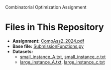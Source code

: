 Combinatorial Optimization Assignment 
# Files in This Repository

- **Assignment:** [CompAss2_2024.pdf](CompAss2_2024_(2).pdf)
- **Base file:** [SubmissionFunctions.py](SubmissionFunctions_(1).py)
- **Datasets:**  
  - [small_instance_A.txt](small_instance_A_(1).txt), [small_instance_c.txt](small_instance_c_(1).txt)  
  - [large_instance_A.txt](large_instance_A_(1).txt), [large_instance_c.txt](large_instance_c_(1).txt)
